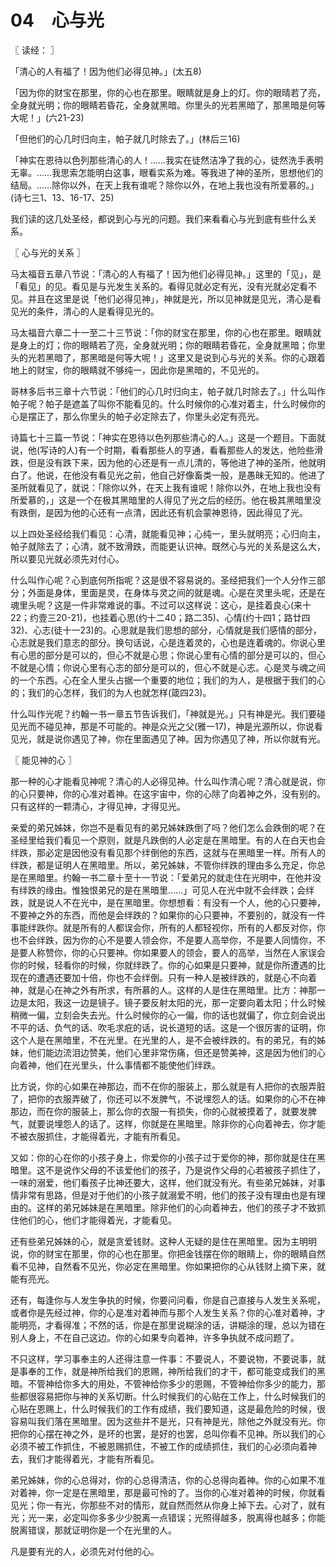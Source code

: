 # 04　心与光



〖 读经： 〗

「清心的人有福了！因为他们必得见神。」(太五8)

「因为你的财宝在那里，你的心也在那里。眼睛就是身上的灯。你的眼晴若了亮，全身就光明；你的眼睛若昏花，全身就黑暗。你里头的光若黑暗了，那黑暗是何等大呢！」(六21-23)

「但他们的心几时归向主，帕子就几时除去了。」(林后三16)

「神实在恩待以色列那些清心的人！……我实在徒然洁净了我的心，徒然洗手表明无辜。……我思索怎能明白这事，眼看实系为难。等我进了神的圣所，思想他们的结局。……除你以外，在天上我有谁呢？除你以外，在地上我也没有所爱慕的。」(诗七三1、13、16-17、25)

我们读的这几处圣经，都说到心与光的问题。我们来看看心与光到底有些什么关系。



〖 心与光的关系 〗

马太福音五章八节说：「清心的人有福了！因为他们必得见神。」这里的「见」，是「看见」的见。看见是与光发生关系的。看得见就必定有光，没有光就必定看不见。并且在这里是说「他们必得见神」，神就是光，所以见神就是见光，清心是看见光的条件，清心的人是看得见光的。

马太福音六章二十一至二十三节说：「你的财宝在那里，你的心也在那里。眼睛就是身上的灯；你的眼睛若了亮，全身就光明；你的眼睛若昏花，全身就黑暗；你里头的光若黑暗了，那黑暗是何等大呢！」这里又是说到心与光的关系。你的心跟着地上的财宝，你的眼睛就不够纯一，因此你是黑暗的，不见光的。

哥林多后书三章十六节说：「他们的心几时归向主，帕子就几时除去了。」什么叫作帕子呢？帕子是遮盖了叫你不能看见的。什么时候你的心准对着主，什么时候你的心是摆正了，那么你里头的帕子必定除去了，你里头必定有亮光。

诗篇七十三篇一节说：「神实在恩待以色列那些清心的人。」这是一个题目。下面就说，他(写诗的人)有一个时期，看看那些人的亨通，看看那些人的发达，他险些滑跌，但是没有跌下来，因为他的心还是有一点儿清的，等他进了神的圣所，他就明白了。他说，在他没有看见光之前，他自己好像畜类一般，是愚昧无知的。他进了圣所就看见了，就说：「除你以外，在天上我有谁呢！除你以外，在地上我也没有所爱慕的，」这是一个在极其黑暗里的人得见了光之后的经历。他在极其黑暗里没有跌倒，是因为他的心还有一点清，因此还有机会蒙神恩待，因此得见了光。

以上四处圣经给我们看见：心清，就能看见神；心纯一，里头就明亮；心归向主，帕子就除去了；心清，就不致滑跌，而能更认识神。既然心与光的关系是这么大，所以要见光就必须先对付心。

什么叫作心呢？心到底何所指呢？这是很不容易说的。圣经把我们一个人分作三部分；外面是身体，里面是灵，在身体与灵之间的就是魂。心是在灵里头呢，还是在魂里头呢？这是一件非常难说的事。不过可以这样说：这心，是挂着良心(来十22；约壹三20-21)，也挂着心思(约十二40；路二35)、心情(约十四1；路廿四32)、心志(徒十一23)的。心思就是我们思想的部分，心情就是我们感情的部分，心志就是我们意志的部分。换句话说，心是连着灵的，心也是连着魂的。你说心里有心思的部分是可以的，但心不就是心思；你说心里有心情的部分是可以的，但心不就是心情；你说心里有心志的部分是可以的，但心不就是心志。心是灵与魂之间的一个东西。心在全人里头占据一个重要的地位；我们的为人，是根据于我们的心的；我们的心怎样，我们的为人也就怎样(箴四23)。

什么叫作光呢？约翰一书一章五节告诉我们，「神就是光。」只有神是光。我们要碰见光而不碰见神，那是不可能的。神是众光之父(雅一17)，神是光源所以，你说看见光，就是说你遇见了神，你在里面遇见了神。因为你遇见了神，所以你就有光。



〖 能见神的心 〗

那一种的心才能看见神呢？清心的人必得见神。什么叫作清心呢？清心就是说，你的心只要神，你的心准对着神。在这宇宙中，你的心除了向着神之外，没有别的。只有这样的一颗清心，才得见神，才得见光。

亲爱的弟兄姊妹，你岂不是看见有的弟兄姊妹跌倒了吗？他们怎么会跌倒的呢？在圣经里给我们看见一个原则，就是凡跌倒的人必定是在黑暗里。有的人在白天也会绊跌，那必定是因他没有看见那个绊倒他的东西，这就与在黑暗里一样。所有人的绊跌，都是证明人在黑暗里。所以，弟兄姊妹，不管你绊跌的理由多么充足，你总是在黑暗里。约翰一书二章十至十一节说：「爱弟兄的就走住在光明中，在他并没有绊跌的缘由。惟独恨弟兄的是在黑暗里……」可见人在光中就不会绊跌；会绊跌，就是说人不在光中，是在黑暗里。你想想看：有没有一个人，他的心只要神，不要神之外的东西，而他是会绊跌的？如果你的心只要神，不要别的，就没有一件事能绊跌你。就是所有的人都误会你，所有的人都轻视你，所有的人都反对你，你也不会绊跌，因为你的心不是要人领会你，不是要人高举你，不是要人同情你，不是要人称赞你，你的心只要神。你如果要人的领会，要人的高举，当然在人家误会你的时候，轻看你的时候，你就绊跌了。你的心如果是只要神，就是你所遭遇的比现在的遭遇还要加十倍，你也不会绊倒。只有一种人是被绊跌的，就是心不向着神，就是心在神之外有所求，有所慕的人。这样的人是住在黑暗里。比方：神那一边是太阳，我这一边是镜子。镜子要反射太阳的光，那一定要向着太阳；什么时候稍微一偏，立刻会失去光。什么时候你的心一偏，你的话也就偏了，你立刻会说出不平的话、负气的话、吹毛求疪的话，说长道短的话。这是一个很厉害的证明，你这个人是在黑暗里，不在光里。在光里的人，是不会被绊跌的。有的弟兄，有的姊妹，他们能边流泪边赞美，他们心里非常伤痛，但还是赞美神，这是因为他们的心向着神，他们在光里头，什么事情都不能使他们绊跌。

比方说，你的心如果在神那边，而不在你的服装上，那么就是有人把你的衣服弄脏了，把你的衣服弄破了，你还可以不发脾气，不说埋怨人的话。如果你的心不在神那边，而在你的服装上，那么你的衣服一有损失，你的心就被摸着了，就要发脾气，就要说埋怨人的话了。这样，你就是在黑暗里。除非你的心向着神去，你才能不被衣服抓住，才能得着光，才能有所看见。

又如：你的心在你的小孩子身上，你爱你的小孩子过于爱你的神，那你就是住在黑暗里。这不是说作父母的不该爱他们的孩子，乃是说作父母的心若被孩子抓住了，一味的溺爱，他们看孩子比神还要大，这样，他们就没有光。有些弟兄姊妹，对事情非常有思路，但是对于他们的小孩子就溺爱不明，他们的孩子没有理由也是有理由的。这样的弟兄姊妹是在黑暗里。除非他们的心向着神去，他们的孩子才不致抓住他们的心，他们才能得着光，才能看见。

还有些弟兄姊妹的心，就是贪爱钱财。这种人无疑的是住在黑暗里。因为主明明说，你的财宝在那里，你的心也在那里。你把金钱摆在你的眼睛上，你的眼睛自然看不见神，自然看不见光，你必定在黑暗里。你如果把你的心从钱财上摘下来，就能有亮光。

还有，每逢你与人发生争执的时候，你要问问看，你是自己直接与人发生关系呢，或者你是先经过神，你的心是准对着神而与那个人发生关系？你的心准对着神，才能明亮，才看得准；不然的话，你是在那里说糊涂的话，讲糊涂的理，总以为错在别人身上，不在自己这边。你的心如果专向着神，许多争执就不成问题了。

不只这样，学习事奉主的人还得注意一件事：不要说人，不要说物，不要说事，就是事奉的工作，就是神所给我们的恩赐，神所给我们的才干，都可能变成我们的黑暗。不管神给你多大的用处，不管神给你多少的恩赐，不管神给你多少的能力，那些都很容易把你与神的关系切断。什么时候我们的心贴在工作上，什么时候我们的心贴在恩赐上，什么时候我们的工作有成绩，我们要知道，这是最危险的时候，很容易叫我们落在黑暗里。因为这些并不是光，只有神是光，除他之外就没有光。你把你的心摆在神之外，是坏的也罢，是好的也罢，总叫你看不见神。所以我们的心必须不被工作抓住，不被恩赐抓住，不被工作的成绩抓住，我们的心必须向着神去，我们才能得着光，才能有所看见。

弟兄姊妹，你的心总得对，你的心总得清洁，你的心总得向着神。你的心如果不准对着神，你一定是在黑暗里，那是最可怜的了。当你的心准对着神的时候，你就看见光；你一有光，你那些不对的情形，就自然而然从你身上掉下去。心对了，就有光；光一来，必定叫你多多少少脱离一点错误；光照得越多，脱离得也越多；你能脱离错误，那就证明你是一个在光里的人。

凡是要有光的人，必须先对付他的心。

